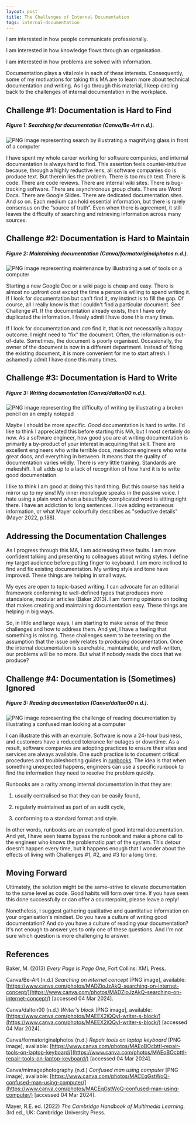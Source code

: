 ```yaml
---
layout: post
title: The Challenges of Internal Documentation
tags: internal-documentation
---
```


I am interested in how people communicate professionally.

I am interested in how knowledge flows through an organisation.

I am interested in how problems are solved with information.

Documentation plays a vital role in each of these interests. Consequently, some of my motivations for taking this MA are to learn more about technical documentation and writing. As I go through this material, I keep circling back to the challenges of internal documentation in the workplace. 

## Challenge #1: Documentation is Hard to Find

##### Figure 1: Searching for documentation (Canva/Be-Art n.d.).

![PNG image representing search by illustrating a magnifying glass in front of a computer](https://github.com/Sterling-Cooper/Sterling-Cooper.github.io/blob/main/_assets/challenges-search.png?raw=true)

I have spent my whole career working for software companies, and internal documentation is always hard to find. This assertion feels counter-intuitive because, through a highly reductive lens, all software companies do is produce text. But therein lies the problem. There is too much text. There is code. There are code reviews. There are internal wiki sites. There is bug-tracking software. There are asynchronous group chats. There are Word Docs. There are Google Slides. There are dedicated documentation sites. And so on. Each medium can hold essential information, but there is rarely consensus on the “source of truth”. Even when there is agreement, it still leaves the difficulty of searching and retrieving information across many sources.

## Challenge #2: Documentation is Hard to Maintain

##### Figure 2: Maintaining documentation (Canva/formatoriginalphotos n.d.).

![PNG image representing maintenance by illustrating a set of tools on a computer](https://github.com/Sterling-Cooper/Sterling-Cooper.github.io/blob/main/_assets/challenges-maintenance.png?raw=true)

Starting a new Google Doc or a wiki page is cheap and easy. There is almost no upfront cost except the time a person is willing to spend writing it. If I look for documentation but can't find it, my instinct is to fill the gap. Of course, all I really know is that I couldn't find a particular document. See Challenge #1. If the documentation already exists, then I have only duplicated the information. I freely admit I have done this many times.

If I look for documentation and _can_ find it, that is not necessarily a happy outcome. I might need to “fix” the document. Often, the information is out-of-date. Sometimes, the document is poorly organised. Occasionally, the owner of the document is now in a different department. Instead of fixing the existing document, it is more convenient for me to start afresh. I ashamedly admit I have done this many times.

## Challenge #3: Documentation is Hard to Write

##### Figure 3: Writing documentation (Canva/dalton00 n.d.).

![PNG image representing the difficulty of writing by illustrating a broken pencil on an empty notepad](https://github.com/Sterling-Cooper/Sterling-Cooper.github.io/blob/main/_assets/challenges-writing.png?raw=true)

Maybe I should be more specific. _Good_ documentation is hard to write. I'd like to think I appreciated this before starting this MA, but I most certainly do now. As a software engineer, how good you are at writing documentation is primarily a by-product of your interest in acquiring that skill. There are excellent engineers who write terrible docs, mediocre engineers who write great docs, and everything in between. It means that the quality of documentation varies wildly. There is very little training. Standards are makeshift. It all adds up to a lack of recognition of how hard it is to write good documentation.

I like to think I am good at doing this hard thing. But this course has held a mirror up to my sins! My inner monologue speaks in the passive voice. I hate using a plain word when a beautifully complicated word is sitting right there. I have an addiction to long sentences. I love adding extraneous information, or what Mayer colourfully describes as "seductive details" (Mayer 2022, p.188).

## Addressing the Documentation Challenges

As I progress through this MA, I am addressing these faults. I am more confident talking and presenting to colleagues about writing styles. I define my target audience before putting finger to keyboard. I am more inclined to find and fix existing documentation. My writing style and tone have improved. These things are helping in small ways.

My eyes are open to topic-based writing. I can advocate for an editorial framework conforming to well-defined types that produces more standalone, modular articles (Baker 2013). I am forming opinions on tooling that makes creating and maintaining documentation easy. These things are helping in big ways.

So, in little and large ways, I am starting to make sense of the three challenges and how to address them. And yet, I have a feeling that something is missing. These challenges seem to be teetering on the assumption that the issue only relates to _producing_ documentation. Once the internal documentation is searchable, maintainable, and well-written, our problems will be no more. But what if nobody reads the docs that we produce?

## Challenge #4: Documentation is (Sometimes) Ignored

##### Figure 3: Reading documentation (Canva/dalton00 n.d.).

![PNG image representing the challenge of reading documentation by illustrating a confused man looking at a computer](https://github.com/Sterling-Cooper/Sterling-Cooper.github.io/blob/main/_assets/challenges-reading.png?raw=true)

I can illustrate this with an example. Software is now a 24-hour business, and customers have a reduced tolerance for outages or downtime. As a result, software companies are adopting practices to ensure their sites and services are always available. One such practice is to document critical procedures and troubleshooting guides in [runbooks](https://docs.gitlab.com/ee/user/project/clusters/runbooks/). The idea is that when something unexpected happens, engineers can use a specific runbook to find the information they need to resolve the problem quickly.

Runbooks are a rarity among internal documentation in that they are:

1. usually centralised so that they can be easily found,

2. regularly maintained as part of an audit cycle,

3. conforming to a standard format and style.

In other words, runbooks are an example of good internal documentation. And yet, I have seen teams bypass the runbook and make a phone call to the engineer who knows the problematic part of the system. This detour doesn’t happen every time, but it happens enough that I wonder about the effects of living with Challenges #1, #2, and #3 for a long time.

## Moving Forward

Ultimately, the solution might be the same–strive to elevate documentation to the same level as code. Good habits will form over time. If you have seen this done successfully or can offer a counterpoint, please leave a reply!

Nonetheless, I suggest gathering qualitative and quantitative information on your organisation's mindset. Do you have a culture of writing good documentation? And do you have a culture of reading your documentation? It's not enough to answer yes to only one of these questions. And I'm not sure which question is more challenging to answer.

## References

Baker, M. (2013) _Every Page Is Page One_, Fort Collins: XML Press.

Canva/Be-Art (n.d.) _Searching on internet concept_ [PNG image], available: [https://www.canva.com/photos/MADZioJzAkQ-searching-on-internet-concept/](https://www.canva.com/photos/MADZioJzAkQ-searching-on-internet-concept/) [accessed 04 Mar 2024].

Canva/dalton00 (n.d.) _Writer's block_ [PNG image], available: [https://www.canva.com/photos/MAEEX2iQQyI-writer-s-block/](https://www.canva.com/photos/MAEEX2iQQyI-writer-s-block/) [accessed 04 Mar 2024].

Canva/formatoriginalphotos (n.d.) _Repair tools on laptop keyboard_ [PNG image], available: [https://www.canva.com/photos/MAEoBOcbttI-repair-tools-on-laptop-keyboard/](https://www.canva.com/photos/MAEoBOcbttI-repair-tools-on-laptop-keyboard/) [accessed 04 Mar 2024].

Canva/mimagephotography (n.d.) _Confused man using computer_ [PNG image], available: [https://www.canva.com/photos/MACEqGstWoQ-confused-man-using-computer/](https://www.canva.com/photos/MACEqGstWoQ-confused-man-using-computer/) [accessed 04 Mar 2024].

Mayer, R.E. ed. (2022) _The Cambridge Handbook of Multimedia Learning_, 3rd ed., UK: Cambridge University Press.
